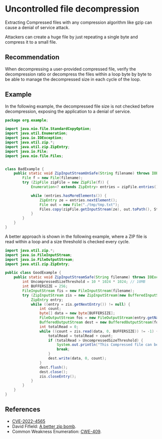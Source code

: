 # Uncontrolled file decompression
Extracting Compressed files with any compression algorithm like gzip can cause a denial of service attack.

Attackers can create a huge file by just repeating a single byte and compress it to a small file.


## Recommendation
When decompressing a user-provided compressed file, verify the decompression ratio or decompress the files within a loop byte by byte to be able to manage the decompressed size in each cycle of the loop.


## Example
In the following example, the decompressed file size is not checked before decompression, exposing the application to a denial of service.


```java
package org.example;

import java.nio.file.StandardCopyOption;
import java.util.Enumeration;
import java.io.IOException;
import java.util.zip.*;
import java.util.zip.ZipEntry;
import java.io.File;
import java.nio.file.Files;


class BadExample {
    public static void ZipInputStreamUnSafe(String filename) throws IOException {
        File f = new File(filename);
        try (ZipFile zipFile = new ZipFile(f)) {
            Enumeration<? extends ZipEntry> entries = zipFile.entries();

            while (entries.hasMoreElements()) {
                ZipEntry ze = entries.nextElement();
                File out = new File("./tmp/tmp.txt");
                Files.copy(zipFile.getInputStream(ze), out.toPath(), StandardCopyOption.REPLACE_EXISTING);
            }
        }
    }
}
```
A better approach is shown in the following example, where a ZIP file is read within a loop and a size threshold is checked every cycle.


```java
import java.util.zip.*;
import java.io.FileInputStream;
import java.io.FileOutputStream;
import java.util.zip.ZipEntry;

public class GoodExample {
    public static void ZipInputStreamSafe(String filename) throws IOException {
        int UncompressedSizeThreshold = 10 * 1024 * 1024; // 10MB
        int BUFFERSIZE = 256;
        FileInputStream fis = new FileInputStream(filename);
        try (ZipInputStream zis = new ZipInputStream(new BufferedInputStream(fis))) {
            ZipEntry entry;
            while ((entry = zis.getNextEntry()) != null) {
                int count;
                byte[] data = new byte[BUFFERSIZE];
                FileOutputStream fos = new FileOutputStream(entry.getName());
                BufferedOutputStream dest = new BufferedOutputStream(fos, BUFFERSIZE);
                int totalRead = 0;
                while ((count = zis.read(data, 0, BUFFERSIZE)) != -1) {
                    totalRead = totalRead + count;
                    if (totalRead > UncompressedSizeThreshold) {
                        System.out.println("This Compressed file can be a bomb!");
                        break;
                    }
                    dest.write(data, 0, count);
                }
                dest.flush();
                dest.close();
                zis.closeEntry();
            }
        }
    }
}
```

## References
* [CVE-2022-4565](https://github.com/advisories/GHSA-47vx-fqr5-j2gw)
* David Fifield: [A better zip bomb](https://www.bamsoftware.com/hacks/zipbomb/).
* Common Weakness Enumeration: [CWE-409](https://cwe.mitre.org/data/definitions/409.html).
